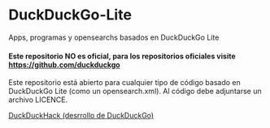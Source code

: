 # DuckDuckGo-Lite
Apps, programas y opensearchs basados en DuckDuckGo Lite
#### Este repositorio **NO** es oficial, para los repositorios oficiales visite <https://github.com/duckduckgo>

Este repositorio está abierto para cualquier tipo de código basado en DuckDuckGo Lite (como un opensearch.xml). Al código debe adjuntarse un archivo LICENCE.

[DuckDuckHack (desrrollo de DuckDuckGo)](https://www.duckduckhack.com)
